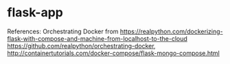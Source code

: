 # flask-app

References: Orchestrating Docker from https://realpython.com/dockerizing-flask-with-compose-and-machine-from-localhost-to-the-cloud
https://github.com/realpython/orchestrating-docker, http://containertutorials.com/docker-compose/flask-mongo-compose.html
